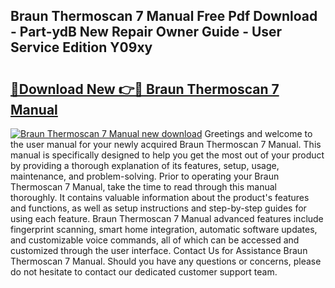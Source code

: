 ## Braun Thermoscan 7 Manual Free Pdf Download - Part-ydB New Repair Owner Guide - User Service Edition Y09xy

# <h2><a href="http://bc17008.oget.top/?id=Braun+Thermoscan+7+Manual">🔗Download New 👉🔴 Braun Thermoscan 7 Manual</a></h2>

[![Braun Thermoscan 7 Manual new download](https://i.imgur.com/5g1atiW.png)](http://bc17008.oget.top/?id=Braun+Thermoscan+7+Manual)
Greetings and welcome to the user manual for your newly acquired Braun Thermoscan 7 Manual. This manual is specifically designed to help you get the most out of your product by providing a thorough explanation of its features, setup, usage, maintenance, and problem-solving. Prior to operating your Braun Thermoscan 7 Manual, take the time to read through this manual thoroughly. It contains valuable information about the product's features and functions, as well as setup instructions and step-by-step guides for using each feature. Braun Thermoscan 7 Manual advanced features include fingerprint scanning, smart home integration, automatic software updates, and customizable voice commands, all of which can be accessed and customized through the user interface. Contact Us for Assistance Braun Thermoscan 7 Manual. Should you have any questions or concerns, please do not hesitate to contact our dedicated customer support team.
